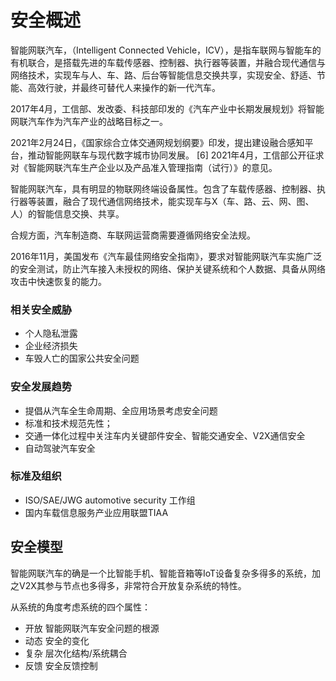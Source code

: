 # 安全概述

智能网联汽车，（Intelligent Connected Vehicle，ICV），是指车联网与智能车的有机联合，是搭载先进的车载传感器、控制器、执行器等装置，并融合现代通信与网络技术，实现车与人、车、路、后台等智能信息交换共享，实现安全、舒适、节能、高效行驶，并最终可替代人来操作的新一代汽车。 

2017年4月，工信部、发改委、科技部印发的《汽车产业中长期发展规划》将智能网联汽车作为汽车产业的战略目标之一。

2021年2月24日，《国家综合立体交通网规划纲要》印发，提出建设融合感知平台，推动智能网联车与现代数字城市协同发展。 [6]  2021年4月，工信部公开征求对《智能网联汽车生产企业以及产品准入管理指南（试行）》的意见。

智能网联汽车，具有明显的物联网终端设备属性。包含了车载传感器、控制器、执行器等装置，融合了现代通信网络技术，能实现车与X（车、路、云、网、图、人）的智能信息交换、共享。

合规方面，汽车制造商、车联网运营商需要遵循网络安全法规。

2016年11月，美国发布《汽车最佳网络安全指南》，要求对智能网联汽车实施广泛的安全测试，防止汽车接入未授权的网络、保护关键系统和个人数据、具备从网络攻击中快速恢复的能力。

### 相关安全威胁
- 个人隐私泄露
- 企业经济损失
- 车毁人亡的国家公共安全问题

### 安全发展趋势
- 提倡从汽车全生命周期、全应用场景考虑安全问题
- 标准和技术规范先性；
- 交通一体化过程中关注车内关键部件安全、智能交通安全、V2X通信安全
- 自动驾驶汽车安全

### 标准及组织
- ISO/SAE/JWG automotive security 工作组
- 国内车载信息服务产业应用联盟TIAA
## 安全模型
智能网联汽车的确是一个比智能手机、智能音箱等IoT设备复杂多得多的系统，加之V2X其参与节点也多得多，非常符合开放复杂系统的特性。

从系统的角度考虑系统的四个属性：
- 开放 智能网联汽车安全问题的根源
- 动态 安全的变化
- 复杂 层次化结构/系统耦合
- 反馈 安全反馈控制